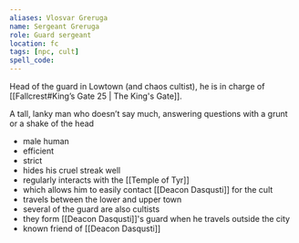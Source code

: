 ```yaml
---
aliases: Vlosvar Greruga
name: Sergeant Greruga
role: Guard sergeant
location: fc
tags: [npc, cult]
spell_code:
---
```


Head of the guard in Lowtown (and chaos cultist), he is in charge of [[Fallcrest#King’s Gate 25 | The King's Gate]].

A tall, lanky man who doesn’t say much, answering questions with a grunt or a shake of the head

- male human
- efficient
- strict
- hides his cruel streak well
- regularly interacts with the [[Temple of Tyr]]
- which allows him to easily contact [[Deacon Dasqusti]] for the cult
- travels between the lower and upper town
- several of the guard are also cultists
- they form [[Deacon Dasqusti]]'s guard when he travels outside the city
- known friend of [[Deacon Dasqusti]]
